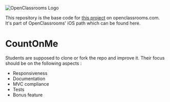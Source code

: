 ![OpenClassrooms Logo](https://upload.wikimedia.org/wikipedia/fr/thumb/0/0d/Logo_OpenClassrooms.png/320px-Logo_OpenClassrooms.png)

This repository is the base code for [this project](https://openclassrooms.com/projects/ameliorer-une-application-existante) on openclassrooms.com.
It's part of OpenClassrooms' iOS path which can be found here.

# CountOnMe
Students are supposed to clone or fork the repo and improve it. Their focus should be on the following aspects :
- Responsiveness
- Documentation
- MVC compliance
- Tests
- Bonus feature
